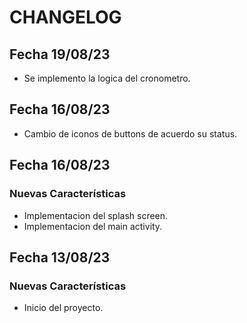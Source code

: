 # CHANGELOG

## Fecha 19/08/23
- Se implemento la logica del cronometro.

## Fecha 16/08/23
- Cambio de iconos de buttons de acuerdo su status.

## Fecha 16/08/23

### Nuevas Características
- Implementacion del splash screen.
- Implementacion del main activity.

## Fecha 13/08/23

### Nuevas Características
- Inicio del proyecto.